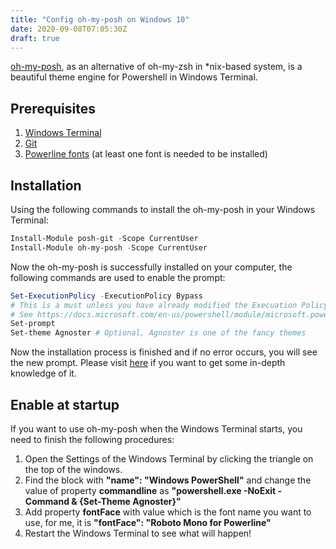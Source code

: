 ```yaml
---
title: "Config oh-my-posh on Windows 10"
date: 2020-09-08T07:05:30Z
draft: true
---
```


[oh-my-posh](https://github.com/JanDeDobbeleer/oh-my-posh), as an alternative of oh-my-zsh in *nix-based system, is a beautiful theme engine for Powershell in Windows Terminal.
## Prerequisites
1. [Windows Terminal](https://github.com/microsoft/terminal)
2. [Git](https://git-scm.com/)
3. [Powerline fonts](https://github.com/powerline/fonts) (at least one font is needed to be installed)

## Installation
Using the following commands to install the oh-my-posh in your Windows Terminal:
```powershell
Install-Module posh-git -Scope CurrentUser  
Install-Module oh-my-posh -Scope CurrentUser
```
Now the oh-my-posh is successfully installed on your computer, the following commands are used to enable the prompt:
```powershell
Set-ExecutionPolicy -ExecutionPolicy Bypass 
# This is a must unless you have already modified the Execuation Policy of the Powershell to a proper option 
# See https://docs.microsoft.com/en-us/powershell/module/microsoft.powershell.core/about/about_execution_policies?view=powershell-7 for details
Set-prompt
Set-theme Agnoster # Optional, Agnoster is one of the fancy themes
```
Now the installation process is finished and if no error occurs, you will see the new prompt. Please visit [here](https://github.com/JanDeDobbeleer/oh-my-posh) if you want to get some in-depth knowledge of it. 

## Enable at startup
If you want to use oh-my-posh when the Windows Terminal starts, you need to finish the following procedures:
1. Open the Settings of the Windows Terminal by clicking the triangle on the top of the windows.
2. Find the block with **"name": "Windows PowerShell"** and change the value of property **commandline** as **"powershell.exe -NoExit -Command & {Set-Theme Agnoster}"**
3. Add property **fontFace** with value which is the font name you want to use, for me, it is **"fontFace": "Roboto Mono for Powerline"**
4. Restart the Windows Terminal to see what will happen!